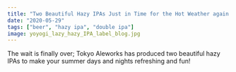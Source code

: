 ```yaml
---
title: "Two Beautiful Hazy IPAs Just in Time for the Hot Weather again!"
date: "2020-05-29"
tags: ["beer", "hazy ipa", "double ipa"]
image: yoyogi_lazy_hazy_IPA_label_blog.jpg
---
```


The wait is finally over; Tokyo Aleworks has produced two beautiful hazy IPAs to make your summer days and nights refreshing and fun!